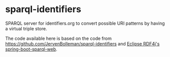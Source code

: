 sparql-identifiers
==================

SPARQL server for identifiers.org to convert possible URI patterns by having a virtual triple store.

The code available here is based on the code from https://github.com/JervenBolleman/sparql-identifiers and [Eclipse RDF4j's spring-boot-sparql-web](https://github.com/eclipse-rdf4j/rdf4j/tree/2a998c3f30ec177ecbd3d5bbb4ad209f0c83e2a9/spring-components/spring-boot-sparql-web).
